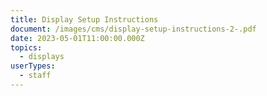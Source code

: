 ```yaml
---
title: Display Setup Instructions
document: /images/cms/display-setup-instructions-2-.pdf
date: 2023-05-01T11:00:00.000Z
topics:
  - displays
userTypes:
  - staff
---
```

